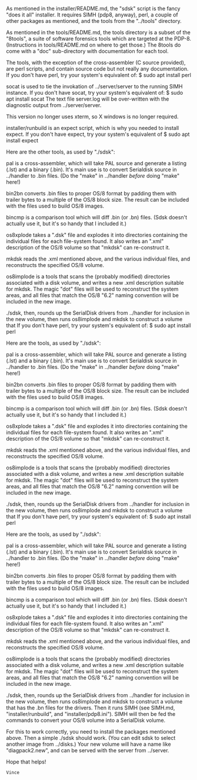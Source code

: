 As mentioned in the installer/README.md, the "sdsk" script is the fancy
"does it all" installer.  It requires SIMH (pdp8, anyway), perl, a couple
of other packages as mentioned, and the tools from the "../tools" directory.

As mentioned in the tools/README.md, the tools directory is a subset of
the "8tools", a suite of software forensics tools which are targeted at
the PDP-8.  (Instructions in tools/README.md on where to get those.)
The 8tools do come with a "doc" sub-directory with documentation for
each tool.

The tools, with the exception of the cross-assembler (C source provided),
are perl scripts, and contain source code but not really any documentation.
If you don't have perl, try your system's equivalent of:
	$ sudo apt install perl

socat is used to tie the invokation of ../server/server to the running
SIMH instance.  If you don't have socat, try your system's equivalent of:
	$ sudo apt install socat
The text file server.log will be over-written with the diagnostic output
from ../server/server.

This version no longer uses xterm, so X windows is no longer required.

installer/runbuild is an expect script, which is why you needed to install
expect.  If you don't have expect, try your system's equivalent of
	$ sudo apt install expect

Here are the other tools, as used by "./sdsk":

pal is a cross-assembler, which will take PAL source and generate a listing
(.lst) and a binary (.bin).  It's main use is to convert Serialdisk source 
in ../handler to .bin files.  (Do the "make" in ../handler *before* doing
"make" here!)

bin2bn converts .bin files to proper OS/8 format by padding them with
trailer bytes to a multiple of the OS/8 block size.  The result can be 
included with the files used to build OS/8 images.

bincmp is a comparison tool which will diff .bin (or .bn) files.  (Sdsk
doesn't actually use it, but it's so handy that I included it.)

os8xplode takes a ".dsk" file and explodes it into directories containing
the individual files for each file-system found.  It also writes an ".xml"
description of the OS/8 volume so that "mkdsk" can re-construct it.

mkdsk reads the .xml mentioned above, and the various individual files, and
reconstructs the specified OS/8 volume.

os8implode is a tools that scans the (probably modified) directories
associated with a disk volume, and writes a new .xml description suitable
for mkdsk.  The magic "dot" files will be used to reconstruct the system
areas, and all files that match the OS/8 "6.2" naming convention will be
included in the new image.


./sdsk, then, rounds up the SerialDisk drivers from ../handler for inclusion
in the new volume, then runs os8implode and mkdsk to construct a volume that
If you don't have perl, try your system's equivalent of:
	$ sudo apt install perl

Here are the tools, as used by "./sdsk":

pal is a cross-assembler, which will take PAL source and generate a listing
(.lst) and a binary (.bin).  It's main use is to convert Serialdisk source 
in ../handler to .bin files.  (Do the "make" in ../handler *before* doing
"make" here!)

bin2bn converts .bin files to proper OS/8 format by padding them with
trailer bytes to a multiple of the OS/8 block size.  The result can be 
included with the files used to build OS/8 images.

bincmp is a comparison tool which will diff .bin (or .bn) files.  (Sdsk
doesn't actually use it, but it's so handy that I included it.)

os8xplode takes a ".dsk" file and explodes it into directories containing
the individual files for each file-system found.  It also writes an ".xml"
description of the OS/8 volume so that "mkdsk" can re-construct it.

mkdsk reads the .xml mentioned above, and the various individual files, and
reconstructs the specified OS/8 volume.

os8implode is a tools that scans the (probably modified) directories
associated with a disk volume, and writes a new .xml description suitable
for mkdsk.  The magic "dot" files will be used to reconstruct the system
areas, and all files that match the OS/8 "6.2" naming convention will be
included in the new image.


./sdsk, then, rounds up the SerialDisk drivers from ../handler for inclusion
in the new volume, then runs os8implode and mkdsk to construct a volume that
If you don't have perl, try your system's equivalent of:
	$ sudo apt install perl

Here are the tools, as used by "./sdsk":

pal is a cross-assembler, which will take PAL source and generate a listing
(.lst) and a binary (.bin).  It's main use is to convert Serialdisk source 
in ../handler to .bin files.  (Do the "make" in ../handler *before* doing
"make" here!)

bin2bn converts .bin files to proper OS/8 format by padding them with
trailer bytes to a multiple of the OS/8 block size.  The result can be 
included with the files used to build OS/8 images.

bincmp is a comparison tool which will diff .bin (or .bn) files.  (Sdsk
doesn't actually use it, but it's so handy that I included it.)

os8xplode takes a ".dsk" file and explodes it into directories containing
the individual files for each file-system found.  It also writes an ".xml"
description of the OS/8 volume so that "mkdsk" can re-construct it.

mkdsk reads the .xml mentioned above, and the various individual files, and
reconstructs the specified OS/8 volume.

os8implode is a tools that scans the (probably modified) directories
associated with a disk volume, and writes a new .xml description suitable
for mkdsk.  The magic "dot" files will be used to reconstruct the system
areas, and all files that match the OS/8 "6.2" naming convention will be
included in the new image.


./sdsk, then, rounds up the SerialDisk drivers from ../handler for inclusion
in the new volume, then runs os8implode and mkdsk to construct a volume that
has the .bn files for the drivers.  Then it runs SIMH (see SIMH.md,
"installer/runbuild", and "installer/pdp8.ini").  SIMH will then be fed
the commands to convert your OS/8 volume into a SerialDisk volume.

For this to work correctly, you need to install the packages mentioned above.
Then a simple ./sdsk should work.  (You can edit sdsk to select another image
from ../disks.)  Your new volume will have a name like "diagpack2.new", and
can be served with the server from ../server.

Hope that helps!

    Vince
